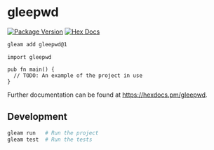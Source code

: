 # gleepwd

[![Package Version](https://img.shields.io/hexpm/v/gleepwd)](https://hex.pm/packages/gleepwd)
[![Hex Docs](https://img.shields.io/badge/hex-docs-ffaff3)](https://hexdocs.pm/gleepwd/)

```sh
gleam add gleepwd@1
```
```gleam
import gleepwd

pub fn main() {
  // TODO: An example of the project in use
}
```

Further documentation can be found at <https://hexdocs.pm/gleepwd>.

## Development

```sh
gleam run   # Run the project
gleam test  # Run the tests
```
